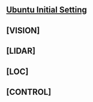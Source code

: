 ## [Ubuntu Initial Setting](https://blu-y.github.io/carvis/ubuntu_setting)

## [VISION]

## [LIDAR]

## [LOC]

## [CONTROL]
